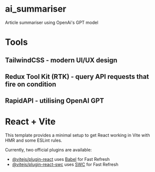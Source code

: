 # ai_summariser
Article summariser using OpenAi's GPT model

# Tools

## TailwindCSS - modern UI/UX design
## Redux Tool Kit (RTK) - query API requests that fire on condition
## RapidAPI - utilising OpenAI GPT


# React + Vite

This template provides a minimal setup to get React working in Vite with HMR and some ESLint rules.

Currently, two official plugins are available:

- [@vitejs/plugin-react](https://github.com/vitejs/vite-plugin-react/blob/main/packages/plugin-react/README.md) uses [Babel](https://babeljs.io/) for Fast Refresh
- [@vitejs/plugin-react-swc](https://github.com/vitejs/vite-plugin-react-swc) uses [SWC](https://swc.rs/) for Fast Refresh
